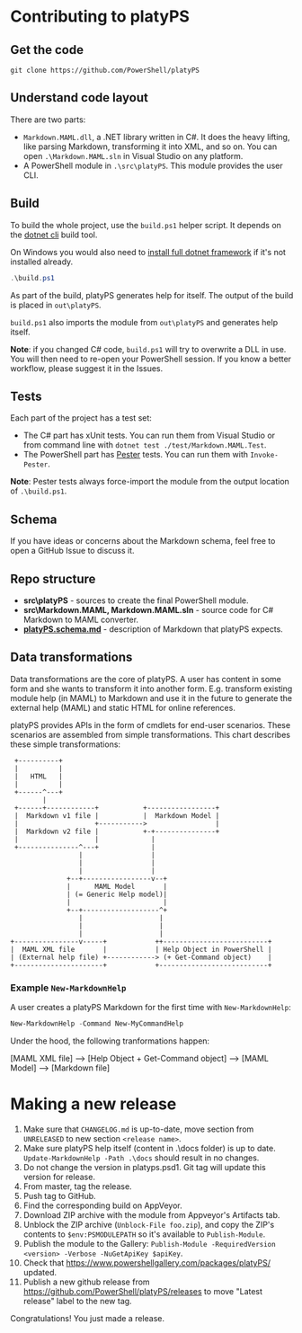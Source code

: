 # Contributing to platyPS

## Get the code

```
git clone https://github.com/PowerShell/platyPS
```

## Understand code layout

There are two parts:

- `Markdown.MAML.dll`, a .NET library written in C#.
  It does the heavy lifting, like parsing Markdown, transforming it into XML, and so on.
  You can open `.\Markdown.MAML.sln` in Visual Studio on any platform.
- A PowerShell module in `.\src\platyPS`.
  This module provides the user CLI.

## Build

To build the whole project, use the `build.ps1` helper script.
It depends on the [dotnet cli](https://docs.microsoft.com/en-us/dotnet/core/tools/) build tool.

On Windows you would also need to [install full dotnet framework](https://docs.microsoft.com/en-us/dotnet/framework/install/guide-for-developers) if it's not installed already.

```powershell
.\build.ps1
```
As part of the build, platyPS generates help for itself.
The output of the build is placed in `out\platyPS`.

`build.ps1` also imports the module from `out\platyPS` and generates help itself.

**Note**: if you changed C# code, `build.ps1` will try to overwrite a DLL in use.
You will then need to re-open your PowerShell session.
If you know a better workflow, please suggest it in the Issues.

## Tests

Each part of the project has a test set:

- The C# part has xUnit tests.
  You can run them from Visual Studio or from command line with `dotnet test ./test/Markdown.MAML.Test`.
- The PowerShell part has [Pester](https://github.com/pester/Pester) tests.
  You can run them with `Invoke-Pester`.

**Note**: Pester tests always force-import the module from the output location of `.\build.ps1`.

## Schema

If you have ideas or concerns about the Markdown schema, feel free to open a GitHub Issue to discuss it.

## Repo structure

- **src\platyPS** - sources to create the final PowerShell module.
- **src\Markdown.MAML, Markdown.MAML.sln** - source code for C# Markdown to MAML converter.
- **[platyPS.schema.md](platyPS.schema.md)** - description of Markdown that platyPS expects.

## Data transformations

Data transformations are the core of platyPS.
A user has content in some form and she wants to transform it into another form.
E.g. transform existing module help (in MAML) to Markdown and use it in the future to generate the external help (MAML) and static HTML for online references.

platyPS provides APIs in the form of cmdlets for end-user scenarios.
These scenarios are assembled from simple transformations.
This chart describes these simple transformations:

```
 +----------+
 |          |
 |   HTML   |
 |          |
 +------^---+
        |
 +------+------------+           +-----------------+
 |  Markdown v1 file |           |  Markdown Model |
 |                   +----------->                 |
 |  Markdown v2 file |           +-+---------------+
 |                   |             |
 +---------------^---+             |
                 |                 |
                 |                 |
                 |                 |
              +--+-----------------v--+
              |      MAML Model       |
              | (= Generic Help model)|
              |                       |
              +--+-------------------^+
                 |                   |
                 |                   |
                 |                   |
+----------------v-----+            ++--------------------------+
|  MAML XML file       |            | Help Object in PowerShell |
| (External help file) +------------> (+ Get-Command object)    |
+----------------------+            +---------------------------+
```

### Example `New-MarkdownHelp`

A user creates a platyPS Markdown for the first time with `New-MarkdownHelp`:

```powershell
New-MarkdownHelp -Command New-MyCommandHelp
```

Under the hood, the following tranformations happen:

[MAML XML file] --> [Help Object + Get-Command object] --> [MAML Model] --> [Markdown file]

# Making a new release

1. Make sure that `CHANGELOG.md` is up-to-date, move section from `UNRELEASED` to new section `<release name>`.
1. Make sure platyPS help itself (content in .\docs folder) is up to date. 
   `Update-MarkdownHelp -Path .\docs` should result in no changes.
1. Do not change the version in platyps.psd1. Git tag will update this version for release.
1. From master, tag the release.
1. Push tag to GitHub.
1. Find the corresponding build on AppVeyor.
1. Download ZIP archive with the module from Appveyor's Artifacts tab.
1. Unblock the ZIP archive (`Unblock-File foo.zip`), and copy the ZIP's contents to `$env:PSMODULEPATH` so it's available to `Publish-Module`.
1. Publish the module to the Gallery: `Publish-Module -RequiredVersion <version> -Verbose -NuGetApiKey $apiKey`.
1. Check that https://www.powershellgallery.com/packages/platyPS/ updated.
1. Publish a new github release from https://github.com/PowerShell/platyPS/releases to move "Latest release" label to the new tag.

Congratulations! You just made a release.
